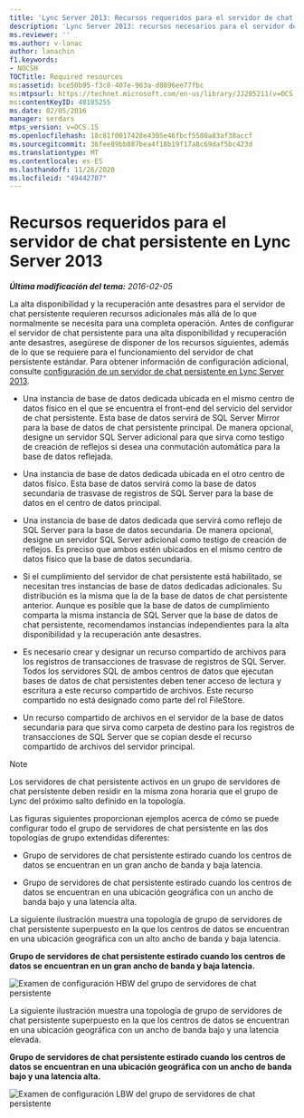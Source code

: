 ```yaml
---
title: 'Lync Server 2013: Recursos requeridos para el servidor de chat persistente'
description: 'Lync Server 2013: recursos necesarios para el servidor de chat persistente.'
ms.reviewer: ''
ms.author: v-lanac
author: lanachin
f1.keywords:
- NOCSH
TOCTitle: Required resources
ms:assetid: bce50b95-f3c8-407e-963a-d8896ee77fbc
ms:mtpsurl: https://technet.microsoft.com/en-us/library/JJ205211(v=OCS.15)
ms:contentKeyID: 48185255
ms.date: 02/05/2016
manager: serdars
mtps_version: v=OCS.15
ms.openlocfilehash: 18c81f0017428e4305e46fbcf5580a83af38accf
ms.sourcegitcommit: 36fee89bb887bea4f18b19f17a8c69daf5bc423d
ms.translationtype: MT
ms.contentlocale: es-ES
ms.lasthandoff: 11/26/2020
ms.locfileid: "49442707"
---
```

# <a name="required-resources-for-persistent-chat-server-in-lync-server-2013"></a>Recursos requeridos para el servidor de chat persistente en Lync Server 2013

<div data-xmlns="http://www.w3.org/1999/xhtml">

<div class="topic" data-xmlns="http://www.w3.org/1999/xhtml" data-msxsl="urn:schemas-microsoft-com:xslt" data-cs="https://msdn.microsoft.com/">

<div data-asp="https://msdn2.microsoft.com/asp">



</div>

<div id="mainSection">

<div id="mainBody">

<span> </span>

_**Última modificación del tema:** 2016-02-05_

La alta disponibilidad y la recuperación ante desastres para el servidor de chat persistente requieren recursos adicionales más allá de lo que normalmente se necesita para una completa operación. Antes de configurar el servidor de chat persistente para una alta disponibilidad y recuperación ante desastres, asegúrese de disponer de los recursos siguientes, además de lo que se requiere para el funcionamiento del servidor de chat persistente estándar. Para obtener información de configuración adicional, consulte [configuración de un servidor de chat persistente en Lync Server 2013](lync-server-2013-configuring-persistent-chat-server.md).

  - Una instancia de base de datos dedicada ubicada en el mismo centro de datos físico en el que se encuentra el front-end del servicio del servidor de chat persistente. Esta base de datos servirá de SQL Server Mirror para la base de datos de chat persistente principal. De manera opcional, designe un servidor SQL Server adicional para que sirva como testigo de creación de reflejos si desea una conmutación automática para la base de datos reflejada.

  - Una instancia de base de datos dedicada ubicada en el otro centro de datos físico. Esta base de datos servirá como la base de datos secundaria de trasvase de registros de SQL Server para la base de datos en el centro de datos principal.

  - Una instancia de base de datos dedicada que servirá como reflejo de SQL Server para la base de datos secundaria. De manera opcional, designe un servidor SQL Server adicional como testigo de creación de reflejos. Es preciso que ambos estén ubicados en el mismo centro de datos físico que la base de datos secundaria.

  - Si el cumplimiento del servidor de chat persistente está habilitado, se necesitan tres instancias de base de datos dedicadas adicionales. Su distribución es la misma que la de la base de datos de chat persistente anterior. Aunque es posible que la base de datos de cumplimiento comparta la misma instancia de SQL Server que la base de datos de chat persistente, recomendamos instancias independientes para la alta disponibilidad y la recuperación ante desastres.

  - Es necesario crear y designar un recurso compartido de archivos para los registros de transacciones de trasvase de registros de SQL Server. Todos los servidores SQL de ambos centros de datos que ejecutan bases de datos de chat persistentes deben tener acceso de lectura y escritura a este recurso compartido de archivos. Este recurso compartido no está designado como parte del rol FileStore.

  - Un recurso compartido de archivos en el servidor de la base de datos secundaria para que sirva como carpeta de destino para los registros de transacciones de SQL Server que se copian desde el recurso compartido de archivos del servidor principal.

<div>


> [!NOTE]  
> Los servidores de chat persistente activos en un grupo de servidores de chat persistente deben residir en la misma zona horaria que el grupo de Lync del próximo salto definido en la topología.



</div>

Las figuras siguientes proporcionan ejemplos acerca de cómo se puede configurar todo el grupo de servidores de chat persistente en las dos topologías de grupo extendidas diferentes:

  - Grupo de servidores de chat persistente estirado cuando los centros de datos se encuentran en un gran ancho de banda y baja latencia.

  - Grupo de servidores de chat persistente estirado cuando los centros de datos se encuentran en una ubicación geográfica con un ancho de banda bajo y una latencia alta.

La siguiente ilustración muestra una topología de grupo de servidores de chat persistente superpuesto en la que los centros de datos se encuentran en una ubicación geográfica con un alto ancho de banda y baja latencia.

**Grupo de servidores de chat persistente estirado cuando los centros de datos se encuentran en un gran ancho de banda y baja latencia.**

![Examen de configuración HBW del grupo de servidores de chat persistente](images/JJ205211.55d10910-c824-41e6-bed2-08d13a2abd65(OCS.15).jpg "Examen de configuración HBW del grupo de servidores de chat persistente")

La siguiente ilustración muestra una topología de grupo de servidores de chat persistente superpuesto en la que los centros de datos se encuentran en una ubicación geográfica con un ancho de banda bajo y una latencia elevada.

**Grupo de servidores de chat persistente estirado cuando los centros de datos se encuentran en una ubicación geográfica con un ancho de banda bajo y una latencia alta.**

![Examen de configuración LBW del grupo de servidores de chat persistente](images/JJ205211.586b0a3a-3767-4991-944f-ee54389512aa(OCS.15).jpg "Examen de configuración LBW del grupo de servidores de chat persistente")

</div>

<span> </span>

</div>

</div>

</div>

